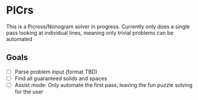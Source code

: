 # PICrs

This is a Picross/Nonogram solver in progress.
Currently only does a single pass looking at individual lines, meaning only trivial problems can be automated

## Goals

- [ ] Parse problem input (format TBD)
- [ ] Find all guaranteed solids and spaces
- [ ] Assist mode: Only automate the first pass, leaving the fun puzzle solving for the user

